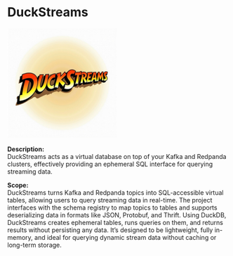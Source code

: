 # DuckStreams

<img src="logo.jpg" width="250">

**Description:**  
DuckStreams acts as a virtual database on top of your Kafka and Redpanda
clusters, effectively providing an ephemeral SQL interface for querying
streaming data.

**Scope:**  
DuckStreams turns Kafka and Redpanda topics into SQL-accessible virtual tables,
allowing users to query streaming data in real-time. The project interfaces with
the schema registry to map topics to tables and supports deserializing data in
formats like JSON, Protobuf, and Thrift. Using DuckDB, DuckStreams creates
ephemeral tables, runs queries on them, and returns results without persisting
any data. It’s designed to be lightweight, fully in-memory, and ideal for
querying dynamic stream data without caching or long-term storage.

